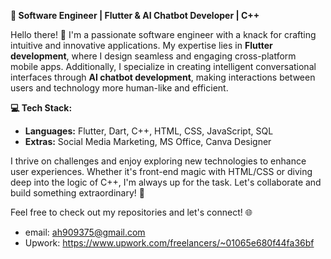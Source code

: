**🚀 Software Engineer | Flutter & AI Chatbot Developer | C++**

Hello there! 👋 I'm a passionate software engineer with a knack for crafting intuitive and innovative applications.
My expertise lies in **Flutter development**, where I design seamless and engaging cross-platform mobile apps. Additionally, I specialize in creating intelligent conversational interfaces through **AI chatbot development**, making interactions between users and technology more human-like and efficient.

**💻 Tech Stack:**
- **Languages:** Flutter, Dart, C++, HTML, CSS, JavaScript, SQL
- **Extras:** Social Media Marketing, MS Office, Canva Designer

I thrive on challenges and enjoy exploring new technologies to enhance user experiences. Whether it's front-end magic with HTML/CSS or diving deep into the logic of C++, I'm always up for the task. Let's collaborate and build something extraordinary! 🌟

Feel free to check out my repositories and let's connect! 🌐

- email: ah909375@gmail.com
- Upwork: https://www.upwork.com/freelancers/~01065e680f44fa36bf


<!---
abdulhaseeb9/abdulhaseeb9 is a ✨ special ✨ repository because its `README.md` (this file) appears on your GitHub profile.
You can click the Preview link to take a look at your changes.
--->
